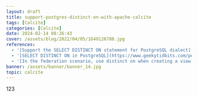 ```yaml
---
layout: draft
title: support-postgres-distinct-on-with-apache-calcite
tags: [Calcite]
categories: [Calcite]
date: 2024-02-14 08:26:43
cover: /assets/blog/2022/04/05/1649126780.jpg
references:
  - '[Support the SELECT DISTINCT ON statement for PostgreSQL dialect](https://issues.apache.org/jira/browse/CALCITE-5406?jql=project%20%3D%20CALCITE%20AND%20resolution%20%3D%20Unresolved%20AND%20assignee%20in%20(currentUser())%20ORDER%20BY%20priority%20DESC%2C%20updated%20DESC)'
  - '[SELECT DISTINCT ON in PostgreSQL](https://www.geekytidbits.com/postgres-distinct-on/)'
  - '[In the federation scenario, use distinct on when creating a view, and select the view, the result data is incorrect](https://github.com/apache/shardingsphere/issues/22514)'
banner: /assets/banner/banner_14.jpg
topic: calcite
---
```


123





